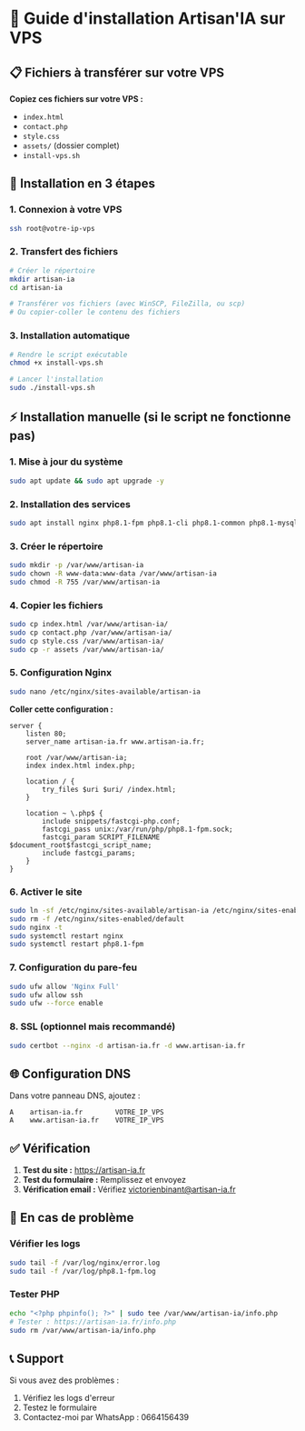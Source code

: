 # 🚀 Guide d'installation Artisan'IA sur VPS

## 📋 Fichiers à transférer sur votre VPS

**Copiez ces fichiers sur votre VPS :**
- `index.html`
- `contact.php` 
- `style.css`
- `assets/` (dossier complet)
- `install-vps.sh`

## 🔧 Installation en 3 étapes

### 1. Connexion à votre VPS
```bash
ssh root@votre-ip-vps
```

### 2. Transfert des fichiers
```bash
# Créer le répertoire
mkdir artisan-ia
cd artisan-ia

# Transférer vos fichiers (avec WinSCP, FileZilla, ou scp)
# Ou copier-coller le contenu des fichiers
```

### 3. Installation automatique
```bash
# Rendre le script exécutable
chmod +x install-vps.sh

# Lancer l'installation
sudo ./install-vps.sh
```

## ⚡ Installation manuelle (si le script ne fonctionne pas)

### 1. Mise à jour du système
```bash
sudo apt update && sudo apt upgrade -y
```

### 2. Installation des services
```bash
sudo apt install nginx php8.1-fpm php8.1-cli php8.1-common php8.1-mysql php8.1-zip php8.1-gd php8.1-mbstring php8.1-curl php8.1-xml php8.1-bcmath certbot python3-certbot-nginx -y
```

### 3. Créer le répertoire
```bash
sudo mkdir -p /var/www/artisan-ia
sudo chown -R www-data:www-data /var/www/artisan-ia
sudo chmod -R 755 /var/www/artisan-ia
```

### 4. Copier les fichiers
```bash
sudo cp index.html /var/www/artisan-ia/
sudo cp contact.php /var/www/artisan-ia/
sudo cp style.css /var/www/artisan-ia/
sudo cp -r assets /var/www/artisan-ia/
```

### 5. Configuration Nginx
```bash
sudo nano /etc/nginx/sites-available/artisan-ia
```

**Coller cette configuration :**
```nginx
server {
    listen 80;
    server_name artisan-ia.fr www.artisan-ia.fr;
    
    root /var/www/artisan-ia;
    index index.html index.php;
    
    location / {
        try_files $uri $uri/ /index.html;
    }
    
    location ~ \.php$ {
        include snippets/fastcgi-php.conf;
        fastcgi_pass unix:/var/run/php/php8.1-fpm.sock;
        fastcgi_param SCRIPT_FILENAME $document_root$fastcgi_script_name;
        include fastcgi_params;
    }
}
```

### 6. Activer le site
```bash
sudo ln -sf /etc/nginx/sites-available/artisan-ia /etc/nginx/sites-enabled/
sudo rm -f /etc/nginx/sites-enabled/default
sudo nginx -t
sudo systemctl restart nginx
sudo systemctl restart php8.1-fpm
```

### 7. Configuration du pare-feu
```bash
sudo ufw allow 'Nginx Full'
sudo ufw allow ssh
sudo ufw --force enable
```

### 8. SSL (optionnel mais recommandé)
```bash
sudo certbot --nginx -d artisan-ia.fr -d www.artisan-ia.fr
```

## 🌐 Configuration DNS

Dans votre panneau DNS, ajoutez :
```
A    artisan-ia.fr        VOTRE_IP_VPS
A    www.artisan-ia.fr    VOTRE_IP_VPS
```

## ✅ Vérification

1. **Test du site :** https://artisan-ia.fr
2. **Test du formulaire :** Remplissez et envoyez
3. **Vérification email :** Vérifiez victorienbinant@artisan-ia.fr

## 🚨 En cas de problème

### Vérifier les logs
```bash
sudo tail -f /var/log/nginx/error.log
sudo tail -f /var/log/php8.1-fpm.log
```

### Tester PHP
```bash
echo "<?php phpinfo(); ?>" | sudo tee /var/www/artisan-ia/info.php
# Tester : https://artisan-ia.fr/info.php
sudo rm /var/www/artisan-ia/info.php
```

## 📞 Support

Si vous avez des problèmes :
1. Vérifiez les logs d'erreur
2. Testez le formulaire
3. Contactez-moi par WhatsApp : 0664156439
